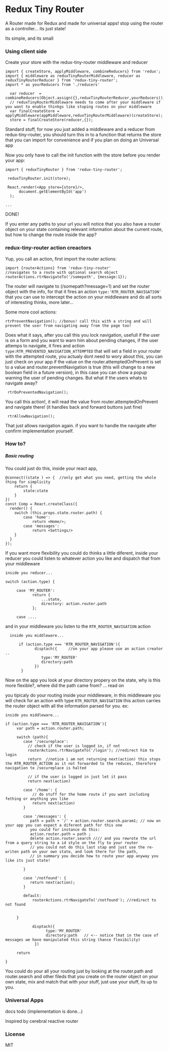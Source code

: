 # Redux Tiny Router

A Router made for Redux and made for universal apps! stop using the router as a controller... its just state!

Its simple, and its small

### Using client side

Create your store with the redux-tiny-router middleware and reducer

```es6
import { createStore, applyMiddleware, combineReducers} from 'redux';
import { middleware as reduxTinyRouterMiddleware, reducer as reduxTinyRouterReducer } from 'redux-tiny-router';
import * as yourReducers from './reducers'

  var reducer  = combineReducers(Object.assign({},reduxTinyRouterReducer,yourReducers));
  // reduxTinyRouterMiddleware needs to come after your middleware if you want to enable thinkgs like stoping routes on your middleware
  var finalCreateStore = applyMiddleware(appMiddleware,reduxTinyRouterMiddleware)(createStore); 
  store = finalCreateStore(reducer,{});
```

Standard stuff, for now you just added a middleware and a reducer from redux-tiny-router, you should turn this in to a function
that returns the store  that you can import for convenience and if you plan on doing an Universal app 

Now you only have to call the init function with the store before you render your app:
```es6
import { reduxTinyRouter } from 'redux-tiny-router';

 reduxTinyRouter.init(store);

 React.render(<App store={store}/>,
      document.getElementById('app')
  );

...
```
DONE!

If you enter any paths to your url you will notice that you also have a router object on your state containing relevant information about the current route,
but how to change the route inside the app?
 
### redux-tiny-router action creactors
Yup, you call an action, first import the router actions:
```
import {routerActions} from 'redux-tiny-router'
//navigates to a route with optional search object
routerActions.rtrNavigateTo('/somepath', {message:1});
```
The router will navigate to (/somepath?message=1) and set the router object with the info, for that it fires an action `type:'RTR_ROUTER_NAVIGATION'`
that you can use to intercept the action on your middleware and do all sorts of interesting thinks, more later...


Some more cool actions:
 ```
 rtrPreventNavigation(); //bonus! call this with a string and will prevent the user from navigating away from the page too!
 ```
Does what it says, after you call this you lock navigation, usefull if the user is on a form and you want to warn him about pending changes,
if the user attemps to navigate, it fires and action `type:RTR_PREVENTED_NAVIGATION_ATTEMPTED` that will set a field in your router with
the attempted route, you actualy dont need to wory about this, you can just check on your app if the value on the router.attemptedOnPrevent 
is set to a value and router.preventNavigation is true (this will change to a new boolean field in a future version),
in this case you can show a popup warning the user of pending changes. But what if the users whats to navigate away?

 ```
  rtrDoPreventedNavigation();
 ```
You call this action!, it will read the value from router.attemptedOnPrevent and navigate there! (it handles back and forward buttons just fine)

```
 rtrAllowNavigation();
```
That just allows navigation again. if you want to handle the navigate after confirm implementation yourself.
 
 
### How to?
 
##### Basic routing

You could just do this, inside your react app,
```
@connect((state ) => {  //only get what you need, getting the whole thing for simplicity
    return {
        state:state
    }
})
const Comp = React.createClass({
  render() {
    switch (this.props.state.router.path) {
        case 'home':
            return <Home/>;
        case 'messages':
            return <Settings/>
    }
  }
});
```
If you want more flexibility you could do thinks a little diferent, inside your reducer you could listen to whatever action you like
and dispatch that from your middleware 
 
```
inside you reducer...

switch (action.type) {
 
     case 'MY_ROUTER':
            return {
                ...state,
                directory: action.router.path 
            };
            
     case ....

```
and in your middleware you listen to the ```RTR_ROUTER_NAVIGATION``` action
```
  inside you middleware...
  
      if (action.type === 'RTR_ROUTER_NAVIGATION'){
             disptach({     //on your app please use an action creator ..
                type:'MY_ROUTER'
                directory:path
             })      
       }

```
Now on the app you look at your directory propery on the state, why is this more flexible?, where did the path came from? ... read on
 
 
you tipicaly do your routing inside your middleware, in this middleware you will check for an action with type ```RTR_ROUTER_NAVIGATION```
this action carries the router object with all the information parsed for you. ex:

```
inside you middleware...

if (action.type === 'RTR_ROUTER_NAVIGATION'){
     var path = action.router.path;
     
     switch (path){
        case '/secureplace':
          // check if the user is logged in, if not
          routerActions.rtrNavigateTo('/login'); //redirect him to login
          return  //notice i am not returning next(action) this stops the RTR_ROUTER_ACTION as it not forwarded to the reduces, therefore navigation to /secureplace is halted
          
          // if the user is logged in just let it pass  
          return next(action)

        case '/home': {
            // do stuff for the home route if you want including fething or anything you like
            return next(action) 
        }
        
        case '/messages': {
           path = path + '/' + action.router.search.param1; // now on your app you can expect a diferent path for this one   
           you could for instance do this:
           action.router.path = path ; 
           delete action.router.search //// and you rewrote the url from a query string to a id style on the fly to your router
           // you could not do this last stap and just use the re-writen path on your own state, and look there for the path,
           // in summary you decide how to route your app anyway you like its just state!
           
        }
        
        case '/notfound': {
           return next(action);
        }
        
        default:
            routerActions.rtrNavigateTo('/notfound'); //redirect to not found
   
        
     }
     
            disptach({  
                  type:'MY_ROUTER'
                  directory:path   // <-- notice that in the case of messages we have manipulated this string (hance flexibility)
             })      
     
     return 
              
}
```

You could do your all your routing just by looking at the router.path and router.search and other fileds that you create on the router object on your own state,
mix and match that with your stuff, just use your stuff, its up to you.
 
### Universal Apps
  
 docs todo  (implementation is done...)
    

Inspired by cerebral reactive router

### License

MIT


